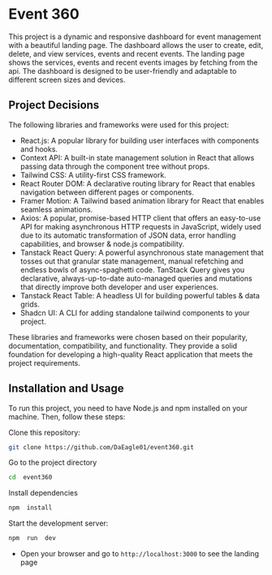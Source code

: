 # Event 360

This project is a dynamic and responsive dashboard for event management with a beautiful landing page. The dashboard allows the user to create, edit, delete, and view services, events and recent events. The landing page shows the services, events and recent events images by fetching from the api. The dashboard is designed to be user-friendly and adaptable to different screen sizes and devices.

## Project Decisions

The following libraries and frameworks were used for this project:

- React.js: A popular library for building user interfaces with components and hooks.
- Context API: A built-in state management solution in React that allows passing data through the component tree without props.
- Tailwind CSS: A utility-first CSS framework.
- React Router DOM: A declarative routing library for React that enables navigation between different pages or components.
- Framer Motion: A Tailwind based animation library for React that enables seamless animations.
- Axios: A popular, promise-based HTTP client that offers an easy-to-use API for making asynchronous HTTP requests in JavaScript, widely used due to its automatic transformation of JSON data, error handling capabilities, and browser & node.js compatibility.
- Tanstack React Query: A powerful asynchronous state management that tosses out that granular state management, manual refetching and endless bowls of async-spaghetti code. TanStack Query gives you declarative, always-up-to-date auto-managed queries and mutations that directly improve both developer and user experiences.
- Tanstack React Table: A headless UI for building powerful tables & data grids.
- Shadcn UI: A CLI for adding standalone tailwind components to your project.

These libraries and frameworks were chosen based on their popularity, documentation, compatibility, and functionality. They provide a solid foundation for developing a high-quality React application that meets the project requirements.

## Installation and Usage

To run this project, you need to have Node.js and npm installed on your machine. Then, follow these steps:

Clone this repository:

```bash
git clone https://github.com/DaEagle01/event360.git
```

Go to the project directory

```bash
cd  event360
```

Install dependencies

```bash
npm  install
```

Start the development server:

```bash
npm  run  dev
```

- Open your browser and go to `http://localhost:3000` to see the landing page
